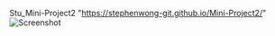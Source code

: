 Stu_Mini-Project2
"https://stephenwong-git.github.io/Mini-Project2/"
![Screenshot](https://user-images.githubusercontent.com/83122828/122316134-509b7800-cee9-11eb-8cbe-374e38da36bf.png)
